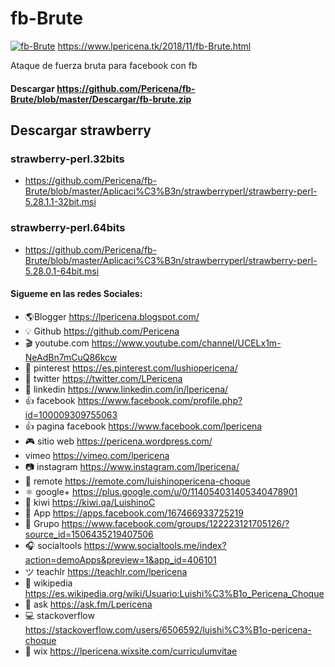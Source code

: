 # fb-Brute

[![fb-Brute](https://3.bp.blogspot.com/-Lv9-OQctqbA/W_JT0qLF1jI/AAAAAAAAMz0/vnOau04lddQeWfxqnqYlzne9VuX3bjHDQCLcBGAs/s1600/Screenshot.png)](https://www.lpericena.tk/2018/11/fb-Brute.html)
 https://www.lpericena.tk/2018/11/fb-Brute.html 


Ataque de fuerza bruta para facebook con fb
#### Descargar https://github.com/Pericena/fb-Brute/blob/master/Descargar/fb-brute.zip
## Descargar strawberry
### strawberry-perl.32bits 
- https://github.com/Pericena/fb-Brute/blob/master/Aplicaci%C3%B3n/strawberryperl/strawberry-perl-5.28.1.1-32bit.msi
### strawberry-perl.64bits
- https://github.com/Pericena/fb-Brute/blob/master/Aplicaci%C3%B3n/strawberryperl/strawberry-perl-5.28.0.1-64bit.msi

#### Sigueme en las redes Sociales:
- 🌎Blogger          https://lpericena.blogspot.com/
- 💡 Github            https://github.com/Pericena
- 🎬 youtube.com  https://www.youtube.com/channel/UCELx1m-NeAdBn7mCuQ86kcw
- 📸 pinterest        https://es.pinterest.com/lushiopericena/
- 🐤 twitter             https://twitter.com/LPericena
- 👦 linkedin         https://www.linkedin.com/in/lpericena/
- 👍 facebook       https://www.facebook.com/profile.php?id=100009309755063
- 👍 pagina facebook  https://www.facebook.com/lpericena
- 🎮 sitio web        https://pericena.wordpress.com/
- vimeo         https://vimeo.com/lpericena
- 📷 instagram      https://www.instagram.com/lpericena/
- 🎁 remote      https://remote.com/luishinopericena-choque
- ⚛ google+   https://plus.google.com/u/0/114054031405340478901
- 🚀 kiwi       https://kiwi.qa/LuishinoC
- 📅 App    https://apps.facebook.com/167466933725219
- 👻 Grupo    https://www.facebook.com/groups/122223121705126/?source_id=1506435219407506
- 🎧 socialtools https://www.socialtools.me/index?action=demoApps&preview=1&app_id=406101
- ツ teachlr    https://teachlr.com/lpericena
- 📖  wikipedia  https://es.wikipedia.org/wiki/Usuario:Luishi%C3%B1o_Pericena_Choque
- 📧 ask          https://ask.fm/Lpericena
- 💻 stackoverflow  https://stackoverflow.com/users/6506592/luishi%C3%B1o-pericena-choque
- 📡 wix https://lpericena.wixsite.com/curriculumvitae
